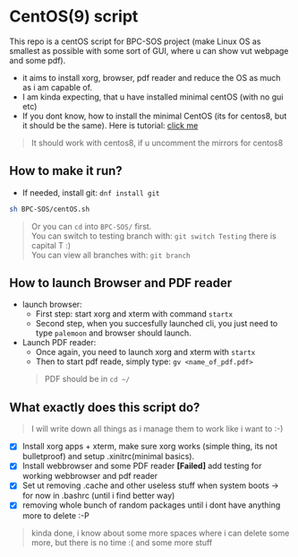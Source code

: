 # CentOS(9) script
This repo is a centOS script for BPC-SOS project (make Linux OS as smallest as possible with some sort of GUI, where u can show vut webpage and some pdf).
+ it aims to install xorg, browser, pdf reader and reduce the OS as much as i am capable of.
+ I am kinda expecting, that u have installed minimal centOS (with no gui etc)
+ If you dont know, how to install the minimal CentOS (its for centos8, but it should be the same). Here is tutorial: [click me](Install_Centos.md )
> It should work with centos8, if u uncomment the mirrors for centos8 <br>
## How to make it run?
+ If needed, install git: ``dnf install git``
```bash
sh BPC-SOS/centOS.sh 
```
> Or you can ``cd`` into ``BPC-SOS/`` first. </br>
> You can switch to testing branch with: ``git switch Testing`` there is capital T :) </br>
> You can view all branches with: ``git branch`` </br>
## How to launch Browser and PDF reader
+ launch browser:
	* First step: start xorg and xterm with command ``startx``
	* Second step, when you succesfully launched cli, you just need to type ``palemoon`` and browser should launch.
+ Launch PDF reader:
	* Once again, you need to launch xorg and xterm with ``startx``
	* Then to start pdf reade, simply type: ``gv <name_of_pdf.pdf>``
	> PDF should be in ``cd ~/`` 

## What exactly does this script do?
> I will write down all things as i manage them to work like i want to :-)
- [x] Install xorg apps + xterm, make sure xorg works (simple thing, its not bulletproof) and setup .xinitrc(minimal basics).
- [x] Install webbrowser and some PDF reader
**[Failed]** add testing for working webbrowser and pdf reader
- [x] Set ut removing .cache and other useless stuff when system boots -> for now in .bashrc (until i find better way)
- [X] removing whole bunch of random packages until i dont have anything more to delete :-P
> kinda done, i know about some more spaces where i can delete some more, but there is no time :(
> and some more stuff
